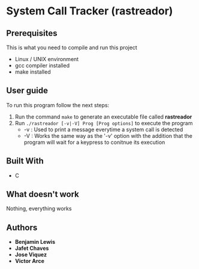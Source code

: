 # System Call Tracker (rastreador)

## Prerequisites

This is what you need to compile and run this project

- Linux / UNIX environment
- gcc compiler installed
- make installed

## User guide

To run this program follow the next steps:

1. Run the command `make` to generate an executable file called **rastreador**
2. Run `./rastreador [-v|-V] Prog [Prog options]` to execute the program
    - -v : Used to print a message everytime a system call is detected
    - -V : Works the same way as the '-v' option with the addition that the program will wait for a keypress to conitnue its execution

## Built With

* C

## What doesn't work
Nothing, everything works

## Authors

* **Benjamin Lewis**
* **Jafet Chaves**
* **Jose Viquez**
* **Victor Arce**
